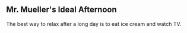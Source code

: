 ## Mr. Mueller's Ideal Afternoon
The best way to relax after a long day is to eat ice cream and watch TV.